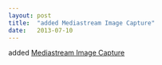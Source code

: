 ```yaml
---
layout: post
title:  "added Mediastream Image Capture"
date:   2013-07-10
---
```


added <a href="http://www.w3.org/TR/image-capture/">Mediastream Image Capture</a>
